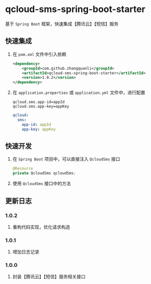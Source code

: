 # qcloud-sms-spring-boot-starter
基于 `Spring Boot` 框架，快速集成【腾讯云】【短信】服务

## 快速集成
1. 在 `pom.xml` 文件中引入依赖
    ```xml
    <dependency>
        <groupId>com.github.zhangquanli</groupId>
        <artifactId>qcloud-sms-spring-boot-starter</artifactId>
        <version>1.0.2</version>
    </dependency>
    ```
2. 在 `application.properties` 或 `application.yml` 文件中，进行配置
    ```properties
    qcloud.sms.app-id=appId
    qcloud.sms.app-key=appKey
    ```
    ```yaml
    qcloud:
      sms:
        app-id: appId
        app-key: appKey
    ```

## 快速开发
1. 在 `Spring Boot` 项目中，可以直接注入 `QcloudSms` 接口
    ```java
    @Resource
    private QcloudSms qcloudSms;
    ```
2. 使用 `QcloudSms` 接口中的方法

## 更新日志
### 1.0.2
1. 重构代码实现，优化请求构造
### 1.0.1
1. 增加日志记录
### 1.0.0
1. 封装【腾讯云】【短信】服务相关接口